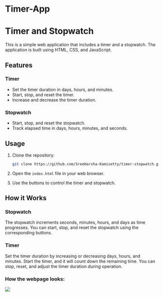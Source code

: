 # Timer-App


# Timer and Stopwatch

This is a simple web application that includes a timer and a stopwatch. The application is built using HTML, CSS, and JavaScript.

## Features

### Timer

- Set the timer duration in days, hours, and minutes.
- Start, stop, and reset the timer.
- Increase and decrease the timer duration.

### Stopwatch

- Start, stop, and reset the stopwatch.
- Track elapsed time in days, hours, minutes, and seconds.

## Usage

1. Clone the repository:

   ```bash
   git clone https://github.com/SreeHarsha-Kamisetty/timer-stopwatch.git
   ```

2. Open the `index.html` file in your web browser.

3. Use the buttons to control the timer and stopwatch.

## How it Works

### Stopwatch

The stopwatch increments seconds, minutes, hours, and days as time progresses. You can start, stop, and reset the stopwatch using the corresponding buttons.

### Timer

Set the timer duration by increasing or decreasing days, hours, and minutes. Start the timer, and it will count down the remaining time. You can stop, reset, and adjust the timer duration during operation.

### How the webpage looks: 

<img src="https://github.com/SreeHarsha-Kamisetty/Timer-App/assets/146928943/9ba86635-72de-4d6c-9bb2-4d6d6afdf25d">

